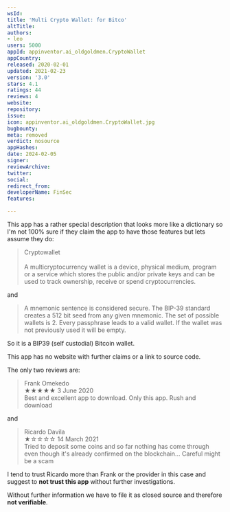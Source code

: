 ```yaml
---
wsId: 
title: 'Multi Crypto Wallet: for Bitco'
altTitle: 
authors:
- leo
users: 5000
appId: appinventor.ai_oldgoldmen.CryptoWallet
appCountry: 
released: 2020-02-01
updated: 2021-02-23
version: '3.0'
stars: 4.1
ratings: 44
reviews: 4
website: 
repository: 
issue: 
icon: appinventor.ai_oldgoldmen.CryptoWallet.jpg
bugbounty: 
meta: removed
verdict: nosource
appHashes: 
date: 2024-02-05
signer: 
reviewArchive: 
twitter: 
social: 
redirect_from: 
developerName: FinSec
features: 

---
```


This app has a rather special description that looks more like a dictionary so
I'm not 100% sure if they claim the app to have those features but lets assume
they do:

> Cryptowallet<br><br>
  A multicryptocurrency wallet is a device, physical medium, program or a
  service which stores the public and/or private keys and can be used to track
  ownership, receive or spend cryptocurrencies.

and

> A mnemonic sentence is considered secure. The BIP-39 standard creates a 512
  bit seed from any given mnemonic. The set of possible wallets is 2. Every
  passphrase leads to a valid wallet. If the wallet was not previously used it
  will be empty.

So it is a BIP39 (self custodial) Bitcoin wallet.

This app has no website with further claims or a link to source code.

The only two reviews are:

> Frank Omekedo<br>
  ★★★★★ 3 June 2020<br>
  Best and excellent app to download. Only this app. Rush and download

and

> Ricardo Davila<br>
  ★☆☆☆☆ 14 March 2021<br>
  Tried to deposit some coins and so far nothing has come through even though
  it's already confirmed on the blockchain... Careful might be a scam

I tend to trust Ricardo more than Frank or the provider in this case and suggest
to **not trust this app** without further investigations.

Without further information we have to file it as closed source and therefore
**not verifiable**.